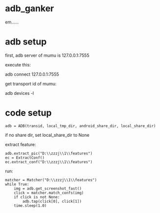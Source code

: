 # adb_ganker
em......

# adb setup
first, adb server of mumu is 127.0.0.1:7555

execute this: 

adb connect 127.0.0.1:7555

get transport id of mumu: 

adb devices -l


# code setup

`adb = ADB(transid, local_tmp_dir, android_share_dir, local_share_dir)`
  
if no share dir, set local_share_dir to None

extract feature:

```
adb.extract_pic("D:\\zzzj\\1\\features")
ec = ExtractConf()
ec.extract_conf("D:\\zzzj\\1\\features")
```

run:

```
matcher = Matcher("D:\\zzzj\\1\\features")
while True:
    img = adb.get_screenshot_fast()
    click = matcher.match_confs(img)
    if click is not None:
        adb.tap(click[0], click[1])
    time.sleep(1.0)
```
